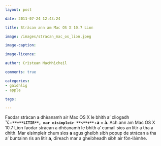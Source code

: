 ```yaml
---
layout: post

date: 2011-07-24 12:43:24

title: Stràcan ann am Mac OS X 10.7 Lion

image: /images/stracan_mac_os_lion.jpeg

image-caption:

image-licence:

author: Crìstean MacMhìcheil

comments: true

categories:
- gaidhlig
- apple

tags:

---
```


Faodar stràcan a dhèanamh air Mac OS X le bhith a’ cliogadh **⌥**+**`**+**LITIR**, mar eisimpleir **⌥**+**`**+**a** = **à**.  Ach ann am Mac OS X 10.7 Lion faodar stràcan a dhèanamh le bhith a’  cumail sìos an litir a tha a dhith. Mar eisimpleir chum sìos **a** agus gheibh sibh popup de stràcan a tha a’ buntainn ris an litir **a**, dìreach mar a gheibheadh sibh air fòn-làimhe.
